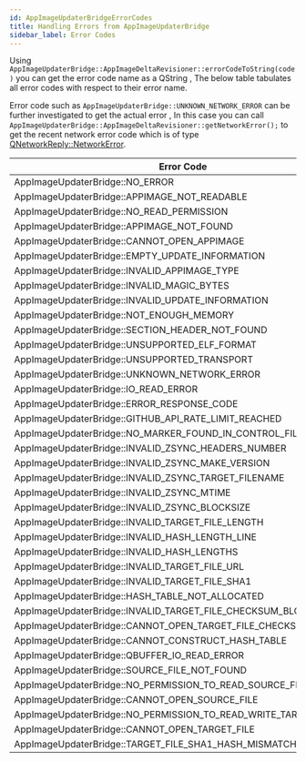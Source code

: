 ```yaml
---
id: AppImageUpdaterBridgeErrorCodes
title: Handling Errors from AppImageUpdaterBridge
sidebar_label: Error Codes
---
```


Using ```AppImageUpdaterBridge::AppImageDeltaRevisioner::errorCodeToString(code)``` you can get the error code name as 
a QString , The below table tabulates all error codes with respect to their error name.


Error code such as ```AppImageUpdaterBridge::UNKNOWN_NETWORK_ERROR``` can be further investigated to get the actual 
error , In this case you can call ```AppImageUpdaterBridge::AppImageDeltaRevisioner::getNetworkError();``` to get the recent network error code 
which is of type [QNetworkReply::NetworkError](https://doc.qt.io/qt-5/qnetworkreply.html#NetworkError-enum).



| Error Code | Value |
|-----------------------------------------------------|-------|
| AppImageUpdaterBridge::NO_ERROR | 0 |
| AppImageUpdaterBridge::APPIMAGE_NOT_READABLE | 1 |
| AppImageUpdaterBridge::NO_READ_PERMISSION | 2 |
| AppImageUpdaterBridge::APPIMAGE_NOT_FOUND | 3 |
| AppImageUpdaterBridge::CANNOT_OPEN_APPIMAGE | 4 |
| AppImageUpdaterBridge::EMPTY_UPDATE_INFORMATION | 5 |
| AppImageUpdaterBridge::INVALID_APPIMAGE_TYPE | 6 |
| AppImageUpdaterBridge::INVALID_MAGIC_BYTES | 7 |
| AppImageUpdaterBridge::INVALID_UPDATE_INFORMATION | 8 |
| AppImageUpdaterBridge::NOT_ENOUGH_MEMORY | 9 |
| AppImageUpdaterBridge::SECTION_HEADER_NOT_FOUND | 10 |
| AppImageUpdaterBridge::UNSUPPORTED_ELF_FORMAT | 11 |
| AppImageUpdaterBridge::UNSUPPORTED_TRANSPORT | 12 |
| AppImageUpdaterBridge::UNKNOWN_NETWORK_ERROR | 50 |
|  AppImageUpdaterBridge::IO_READ_ERROR | 51 |
| AppImageUpdaterBridge::ERROR_RESPONSE_CODE | 52 |
| AppImageUpdaterBridge::GITHUB_API_RATE_LIMIT_REACHED | 53 |
| AppImageUpdaterBridge::NO_MARKER_FOUND_IN_CONTROL_FILE | 54 |
| AppImageUpdaterBridge::INVALID_ZSYNC_HEADERS_NUMBER | 55 |
| AppImageUpdaterBridge::INVALID_ZSYNC_MAKE_VERSION | 56 |
| AppImageUpdaterBridge::INVALID_ZSYNC_TARGET_FILENAME | 57 |
| AppImageUpdaterBridge::INVALID_ZSYNC_MTIME | 58 |
| AppImageUpdaterBridge::INVALID_ZSYNC_BLOCKSIZE | 59 |
| AppImageUpdaterBridge::INVALID_TARGET_FILE_LENGTH | 60 |
| AppImageUpdaterBridge::INVALID_HASH_LENGTH_LINE | 61 |
| AppImageUpdaterBridge::INVALID_HASH_LENGTHS | 62 |
| AppImageUpdaterBridge::INVALID_TARGET_FILE_URL | 63 |
| AppImageUpdaterBridge::INVALID_TARGET_FILE_SHA1 | 64 |
|  AppImageUpdaterBridge::HASH_TABLE_NOT_ALLOCATED | 100 |
| AppImageUpdaterBridge::INVALID_TARGET_FILE_CHECKSUM_BLOCKS | 101 |
| AppImageUpdaterBridge::CANNOT_OPEN_TARGET_FILE_CHECKSUM_BLOCKS | 102 |
| AppImageUpdaterBridge::CANNOT_CONSTRUCT_HASH_TABLE | 103 |
| AppImageUpdaterBridge::QBUFFER_IO_READ_ERROR | 104 |
| AppImageUpdaterBridge::SOURCE_FILE_NOT_FOUND | 105 |
| AppImageUpdaterBridge::NO_PERMISSION_TO_READ_SOURCE_FILE | 106 |
| AppImageUpdaterBridge::CANNOT_OPEN_SOURCE_FILE | 107 |
| AppImageUpdaterBridge::NO_PERMISSION_TO_READ_WRITE_TARGET_FILE | 108 |
| AppImageUpdaterBridge::CANNOT_OPEN_TARGET_FILE | 109 |
| AppImageUpdaterBridge::TARGET_FILE_SHA1_HASH_MISMATCH | 110 |
